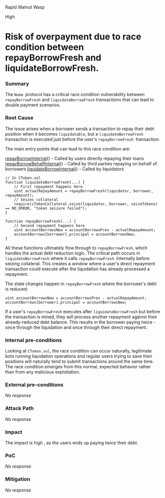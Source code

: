Rapid Walnut Wasp

High

# Risk of overpayment due to race condition between repayBorrowFresh and liquidateBorrowFresh.

### Summary

The `Numa `protocol has a critical race condition vulnerability between `repayBorrowFresh` and `liquidateBorrowFresh` 
transactions that can lead to double payment scenarios.

### Root Cause

The issue arises when a borrower sends a transaction to repay their debt position when it becomes `liquidatable`, but a `liquidateBorrowFresh `transaction is executed just before the user's `repayBorrowFresh `transaction.

The main entry points that can lead to this race condition are:

[repayBorrowInternal](https://github.com/sherlock-audit/2024-12-numa-audit/blob/main/Numa/contracts/lending/CToken.sol#L794)() - Called by users directly repaying their loans
[repayBorrowBehalfInternal](https://github.com/sherlock-audit/2024-12-numa-audit/blob/main/Numa/contracts/lending/CToken.sol#L805)() - Called by third parties repaying on behalf of borrowers
[liquidateBorrowInternal](https://github.com/sherlock-audit/2024-12-numa-audit/blob/main/Numa/contracts/lending/CToken.sol#L901C14-L901C37)() - Called by liquidators

```solidity
// In CToken.sol
function liquidateBorrowFresh(...) {
    // First repayment happens here
    uint actualRepayAmount = repayBorrowFresh(liquidator, borrower, repayAmount);
    // Seizes collateral
    require(cTokenCollateral.seize(liquidator, borrower, seizeTokens) == NO_ERROR, "token seizure failed");
}

function repayBorrowFresh(...) {
    // Second repayment happens here
    uint accountBorrowsNew = accountBorrowsPrev - actualRepayAmount;
    accountBorrows[borrower].principal = accountBorrowsNew;
}
```
All these functions ultimately flow through to `repayBorrowFresh`, which handles the actual debt reduction logic. The critical path occurs in `liquidateBorrowFresh` where it calls `repayBorrowFresh `internally before seizing collateral. This creates a window where a user's direct repayment transaction could execute after the liquidation has already processed a repayment.

The state changes happen in `repayBorrowFresh` where the borrower's debt is reduced:

```solidity
uint accountBorrowsNew = accountBorrowsPrev - actualRepayAmount;
accountBorrows[borrower].principal = accountBorrowsNew;
```


If a user's `repayBorrowFresh` executes after `liquidateBorrowFresh` but before the transaction is mined, they will process another repayment against their already-reduced debt balance. This results in the borrower paying twice - once through the liquidation and once through their direct repayment.

### Internal pre-conditions

Looking at `CToken.sol`, the race condition can occur naturally, legitimate bots running liquidation operations and regular users trying to save their positions will naturally tend to submit transactions around the same time. The race condition emerges from this normal, expected behavior rather than from any malicious exploitation.

### External pre-conditions

_No response_

### Attack Path

_No response_

### Impact

The impact is high , as the users ends up paying twice their debt.

### PoC

_No response_

### Mitigation

_No response_